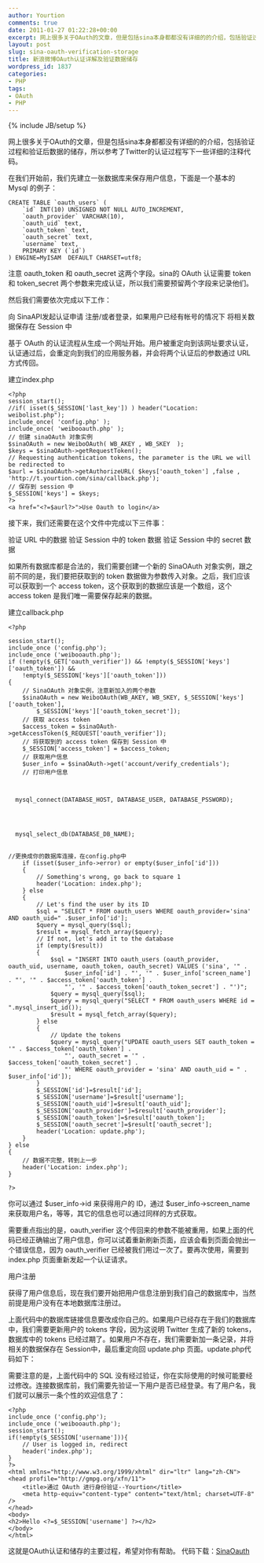 ```yaml
---
author: Yourtion
comments: true
date: 2011-01-27 01:22:28+00:00
excerpt: 网上很多关于OAuth的文章，但是包括sina本身都都没有详细的的介绍，包括验证过程和验证后数据的储存，所以参考了Twitter的认证过程写下一些详细的注释代码。
layout: post
slug: sina-oauth-verification-storage
title: 新浪微博OAuth认证详解及验证数据储存
wordpress_id: 1837
categories:
- PHP
tags:
- OAuth
- PHP
---
```

{% include JB/setup %}

网上很多关于OAuth的文章，但是包括sina本身都都没有详细的的介绍，包括验证过程和验证后数据的储存，所以参考了Twitter的认证过程写下一些详细的注释代码。

在我们开始前，我们先建立一张数据库来保存用户信息，下面是一个基本的 Mysql 的例子：

```
CREATE TABLE `oauth_users` (
    `id` INT(10) UNSIGNED NOT NULL AUTO_INCREMENT,
    `oauth_provider` VARCHAR(10),
    `oauth_uid` text,
    `oauth_token` text,
    `oauth_secret` text,
    `username` text,
    PRIMARY KEY (`id`)
) ENGINE=MyISAM  DEFAULT CHARSET=utf8;
```

注意 oauth_token 和 oauth_secret 这两个字段。sina的 OAuth 认证需要 token 和 token_secret 两个参数来完成认证，所以我们需要预留两个字段来记录他们。

然后我们需要依次完成以下工作：

向 SinaAPI发起认证申请
注册/或者登录，如果用户已经有帐号的情况下
将相关数据保存在 Session 中

基于 OAuth 的认证流程从生成一个网址开始。用户被重定向到该网址要求认证，认证通过后，会重定向到我们的应用服务器，并会将两个认证后的参数通过 URL 方式传回。

建立index.php

```
<?php
session_start();
//if( isset($_SESSION['last_key']) ) header("Location: weibolist.php");
include_once( 'config.php' );
include_once( 'weibooauth.php' );
// 创建 sinaOAuth 对象实例
$sinaOAuth = new WeiboOAuth( WB_AKEY , WB_SKEY  );
$keys = $sinaOAuth->getRequestToken();
// Requesting authentication tokens, the parameter is the URL we will be redirected to
$aurl = $sinaOAuth->getAuthorizeURL( $keys['oauth_token'] ,false , 'http://t.yourtion.com/sina/callback.php');
// 保存到 session 中
$_SESSION['keys'] = $keys;
?>
<a href="<?=$aurl?>">Use Oauth to login</a>
```

接下来，我们还需要在这个文件中完成以下三件事：

验证 URL 中的数据
验证 Session 中的 token 数据
验证 Session 中的 secret 数据

如果所有数据库都是合法的，我们需要创建一个新的 SinaOAuth 对象实例，跟之前不同的是，我们要把获取到的 token 数据做为参数传入对象。之后，我们应该可以获取到一个 access token，这个获取到的数据应该是一个数组，这个 access token 是我们唯一需要保存起来的数据。

建立callback.php

```
<?php

session_start();
include_once ('config.php');
include_once ('weibooauth.php');
if (!empty($_GET['oauth_verifier']) && !empty($_SESSION['keys']['oauth_token']) &&
    !empty($_SESSION['keys']['oauth_token']))
{
    // SinaOAuth 对象实例，注意新加入的两个参数
    $sinaOAuth = new WeiboOAuth(WB_AKEY, WB_SKEY, $_SESSION['keys']['oauth_token'],
        $_SESSION['keys']['oauth_token_secret']);
    // 获取 access token
    $access_token = $sinaOAuth->getAccessToken($_REQUEST['oauth_verifier']);
    // 将获取到的 access token 保存到 Session 中
    $_SESSION['access_token'] = $access_token;
    // 获取用户信息
    $user_info = $sinaOAuth->get('account/verify_credentials');
    // 打印用户信息



  mysql_connect(DATABASE_HOST, DATABASE_USER, DATABASE_PSSWORD);




  mysql_select_db(DATABASE_DB_NAME);


//更换成你的数据库连接，在config.php中
    if (isset($user_info->error) or empty($user_info['id']))
    {
        // Something's wrong, go back to square 1
        header('Location: index.php');
    } else
    {
        // Let's find the user by its ID
        $sql = "SELECT * FROM oauth_users WHERE oauth_provider='sina' AND oauth_uid=" .$user_info['id'];
        $query = mysql_query($sql);
        $result = mysql_fetch_array($query);
        // If not, let's add it to the database
        if (empty($result))
        {
            $sql = "INSERT INTO oauth_users (oauth_provider, oauth_uid, username, oauth_token, oauth_secret) VALUES ('sina', '" .
                $user_info['id'] . "', '" . $user_info['screen_name'] . "', '" . $access_token['oauth_token'] .
                "', '" . $access_token['oauth_token_secret'] . "')";
            $query = mysql_query($sql);
            $query = mysql_query("SELECT * FROM oauth_users WHERE id = ".mysql_insert_id());
            $result = mysql_fetch_array($query);
        } else
        {
            // Update the tokens
            $query = mysql_query("UPDATE oauth_users SET oauth_token = '" . $access_token['oauth_token'] .
                "', oauth_secret = '" . $access_token['oauth_token_secret'] .
                "' WHERE oauth_provider = 'sina' AND oauth_uid = " . $user_info['id']);
        }
        $_SESSION['id']=$result['id'];
        $_SESSION['username']=$result['username'];
        $_SESSION['oauth_uid']=$result['oauth_uid'];
        $_SESSION['oauth_provider']=$result['oauth_provider'];
        $_SESSION['oauth_token']=$result['oauth_token'];
        $_SESSION['oauth_secret']=$result['oauth_secret'];
		header('Location: update.php');
    }
} else
{
    // 数据不完整，转到上一步
    header('Location: index.php');
}

?>
```

你可以通过 $user_info->id 来获得用户的 ID，通过 $user_info->screen_name 来获取用户名，等等，其它的信息也可以通过同样的方式获取。

需要重点指出的是，oauth_verifier 这个传回来的参数不能被重用，如果上面的代码已经正确输出了用户信息，你可以试着重新刷新页面，应该会看到页面会抛出一个错误信息，因为 oauth_verifier 已经被我们用过一次了。要再次使用，需要到 index.php 页面重新发起一个认证请求。

用户注册

获得了用户信息后，现在我们要开始把用户信息注册到我们自己的数据库中，当然前提是用户没有在本地数据库注册过。

上面代码中的数据库链接信息要改成你自己的。如果用户已经存在于我们的数据库中，我们需要更新用户的 tokens 字段，因为这说明 Twitter 生成了新的 tokens，数据库中的 tokens 已经过期了。如果用户不存在，我们需要新加一条记录，并将相关的数据保存在 Session中，最后重定向回 update.php 页面。update.php代码如下：

需要注意的是，上面代码中的 SQL 没有经过验证，你在实际使用的时候可能要经过修改。连接数据库前，我们需要先验证一下用户是否已经登录。有了用户名，我们就可以展示一条个性的欢迎信息了：

```
<?php
include_once ('config.php');
include_once ('weibooauth.php');
session_start();
if(!empty($_SESSION['username'])){
    // User is logged in, redirect
    header('index.php');
}
?>
<html xmlns="http://www.w3.org/1999/xhtml" dir="ltr" lang="zh-CN">
<head profile="http://gmpg.org/xfn/11">
    <title>通过 OAuth 进行身份验证--Yourtion</title>
	<meta http-equiv="content-type" content="text/html; charset=UTF-8" />
</head>
<body>
<h2>Hello <?=$_SESSION['username'] ?></h2>
</body>
</html>
```

这就是OAuth认证和储存的主要过程，希望对你有帮助。
代码下载：[SinaOauth](http://dl.dbank.com/c08tfjks09)
